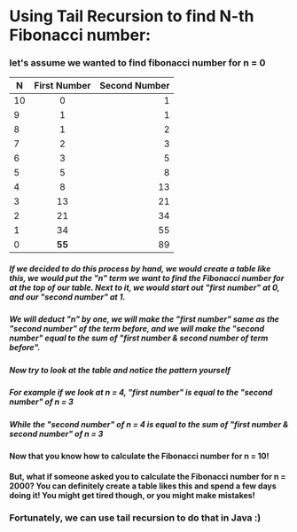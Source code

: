 # Using Tail Recursion to find N-th Fibonacci number:
### let's assume we wanted to find fibonacci number for n = 0

| N        | First Number           | Second Number  |
| ------------- |:-------------:| -----:|
|10      | 0 | 1 |
|9      | 1 | 1 |
|8      | 1 | 2 |
|7      | 2 | 3 |
|6      | 3 | 5 |
|5      | 5 | 8 |
|4      | 8 | 13 |
|3      | 13 | 21 |
|2      | 21 | 34 |
|1      | 34 | 55 |
|0      | **55** | 89 |

##### If we decided to do this process by hand, we would create a table like this, we would put the "n" term we want to find the Fibonacci number for at the top of our table. Next to it, we would start out "first number" at 0, and our "second number" at 1.
##### We will deduct "n" by one, we will make the "first number" same as the "second number" of the term before, and we will make the "second number" equal to the sum of "first number & second number of term before".

##### Now try to look at the table and notice the pattern yourself
##### For example if we look at n = 4, "first number" is equal to the "second number" of n = 3
##### While the "second number" of n = 4 is equal to the sum of "first number & second number" of n = 3

#### Now that you know how to calculate the Fibonacci number for n = 10!
#### But, what if someone asked you to calculate the Fibonacci number for n = 2000? You can definitely create a table likes this and spend a few days doing it! You might get tired though, or you might make mistakes!


### Fortunately, we can use tail recursion to do that in Java :)

